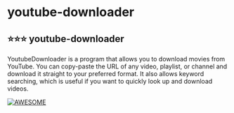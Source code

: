 # youtube-downloader

## ⭐⭐⭐ youtube-downloader
YoutubeDownloader is a program that allows you to download movies from YouTube. 
You can copy-paste the URL of any video, playlist, or channel and download it straight to your preferred format.
It also allows keyword searching, which is useful if you want to quickly look up and download videos.

[![AWESOME](https://i3.ytimg.com/vi/3w4AwrGMvig/maxresdefault.jpg)](https://youtu.be/3w4AwrGMvig " AWESOME")



